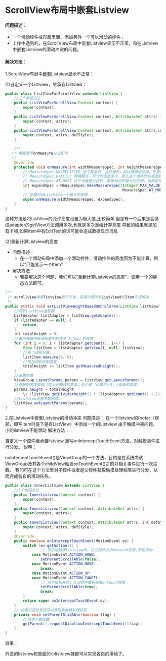 # ScrollView布局中嵌套Listview

#### 问题描述：

- 一个滑动控件或布局里面，添加另外一个可以滑动的控件；
- 工作中遇到的，在ScrollView布局中嵌套Listview显示不正常，和在Listview中嵌套Listview的滑动冲突的问题。

#### 解决方法：

1.ScrollView布局中[嵌套](https://so.csdn.net/so/search?q=嵌套&spm=1001.2101.3001.7020)Listview显示不正常：

(1)自定义一个Listview，继承自Listview：

```java
public class ListViewForScrollView extends ListView {
    //三个构造方法
    public ListViewForScrollView(Context context) {
        super(context);
    }
    public ListViewForScrollView(Context context, AttributeSet attrs) {
        super(context, attrs);
    }
    public ListViewForScrollView(Context context, AttributeSet attrs,int defStyle) {
        super(context, attrs, defStyle);
    }

    /**
   \* 需要重写onMeasure方法即可
   */
    @Override
    protected void onMeasure(int widthMeasureSpec, int heightMeasureSpec) {
        // MeasureSpec.UNSPECIFIED 这个就是说，当前组件，可以随便用空间，不受限制。
        // MeasureSpec.EXACTLY 精确模式，尺寸的值是多少，那么这个组件的长或宽就是多少。
        // MeasureSpec.AT_MOST 这个也就是父组件，能够给出的最大的空间，当前组件的长或宽最大只能为这么大，当然也可以比这个小
        int expandSpec = MeasureSpec.makeMeasureSpec(Integer.MAX_VALUE >> 2,
                                                     MeasureSpec.AT_MOST);
        // 测量时给ListView一个最大的高度
        super.onMeasure(widthMeasureSpec, expandSpec);
    }
}
```

 这种方法是将ListView的允许高度设置为极大值,比较简单,但是有一个后果是会造成adapter的getView方法调用多次,也就是多次重绘计算高度.导致的结果就是加载卡顿,如果item中有EditText的话可能会造成数据显示混乱

(2)重新计算Listview的高度

- 问题描述： 
  - 在一个滑动布局中添加一个滑动控件，滑动控件的高度因为不能计算，所以“只能显示一个Item”
- 解决方法： 
  - 若要解决这个问题，我们可以“重新计算Listview的高度”，调用一个的静态方法即可。

```java
/**
 \* scrollview嵌套listview显示不全，采用计算所有ListViewd的Item方式解决
 */
public static void setListViewHeightBasedOnChildren(ListView listView) {
    //获取ListView适配器
    ListAdapter listAdapter = listView.getAdapter();
    if (listAdapter == null) {
        return;
    }
    int totalHeight = 0;
    //遍历获取所有适配器中的孩子（item）的高度
    for (int i = 0; i < listAdapter.getCount(); i++) {
        View listItem = listAdapter.getView(i, null, listView);
        //逐个绘制计算。
        listItem.measure(0, 0);
        //累加得到绘制高度
        totalHeight += listItem.getMeasuredHeight();
    }
    //设置参数
    ViewGroup.LayoutParams params = listView.getLayoutParams();
    //参数的高度赋值（加上分隔线的高度：总个数（比条目少1）*每条的高度）
    params.height = totalHeight
        \+ (listView.getDividerHeight() * (listAdapter.getCount() - 1));
    //listView设置参数即可。
    listView.setLayoutParams(params);
}
```

 

2.在Listview中嵌套Listview的滑动冲突
问题描述： 
在一个listview的footer（根部，即写item时底下是有ListView）中添加一个的Listview
由于触摸冲突问题，小的listview不能滑动
解决方法：

自定义一个控件继承自listview
重写onInterceptTouchEvent方法，对触摸事件进行分发。
说明：

onInterceptTouchEvent()是ViewGroup的一个方法，目的是在系统向该ViewGroup及其各个childView触发onTouchEvent()之前对相关事件进行一次拦截。
我们可在这个方法里对子控件或者是父控件获取触摸处理权限进行分发，从而完成各自的滑动任务。

```java
public class InnerListview extends ListView {
    //3个构造方法
    public InnerListview(Context context) {
        super(context);
    }
    public InnerListview(Context context, AttributeSet attrs) {
        super(context, attrs);
    }
    public InnerListview(Context context, AttributeSet attrs, int defStyle) {
        super(context, attrs, defStyle);
    }
    @Override
    public boolean onInterceptTouchEvent(MotionEvent ev) {
        switch (ev.getAction()) {
                // 当手指触摸listview时，让父控件交出ontouch权限,不能滚动
            case MotionEvent.ACTION_DOWN:
                setParentScrollAble(false);
            case MotionEvent.ACTION_MOVE:
                break;
            case MotionEvent.ACTION_UP:
            case MotionEvent.ACTION_CANCEL:
                // 当手指松开时，让父控件重新获取onTouch权限
                setParentScrollAble(true);
                break;
        }
        return super.onInterceptTouchEvent(ev);
    }
    // 设置父控件是否可以获取到触摸处理权限
    private void setParentSlidAble(boolean flag) {
        //请求不要拦截     
        getParent().requestDisallowInterceptTouchEvent(!flag);
    }
}
```

效果：

外面的listview和里面的小listview就都可以实现各自的滑动了。